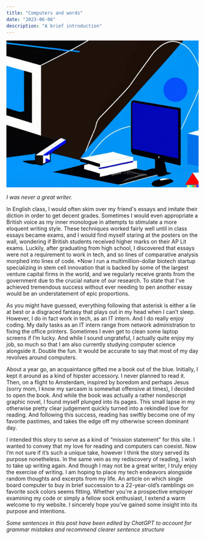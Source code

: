 ```yaml
---
title: "Computers and words"
date: "2023-06-06"
description: "A brief introduction"
---
```


![Dall-E Clip art](./computers-and-words-art.png)

*I was never a great writer.* 

In English class, I would often skim over my friend's essays and imitate their diction in order to get decent grades. Sometimes I would even appropriate a British voice as my inner monologue in attempts to stimulate a more eloquent writing style. These techniques worked fairly well until in class essays became exams, and I would find myself staring at the posters on the wall, wondering if British students received higher marks on their AP Lit exams. Luckily, after graduating from high school, I discovered that essays were not a requirement to work in tech, and so lines of comparative analysis morphed into lines of code. *Now I run a multimillion-dollar biotech startup specializing in stem cell innovation that is backed by some of the largest venture capital firms in the world, and we regularly receive grants from the government due to the crucial nature of our research. To state that I've achieved tremendous success without ever needing to pen another essay would be an understatement of epic proportions. 

As you might have guessed, everything following that asterisk is either a lie at best or a disgraced fantasy that plays out in my head when I can’t sleep. However, I do in fact work in tech, as an IT intern. And I do really enjoy coding. My daily tasks as an IT intern range from network administration to fixing the office printers. Sometimes I even get to clean some laptop screens if I’m lucky. And while I sound ungrateful, I actually quite enjoy my job, so much so that I am also currently studying computer science alongside it. Double the fun. It would be accurate to say that most of my day revolves around computers. 

About a year go, an acquaintance gifted me a book out of the blue. Initially, I kept it around as a kind of hipster accessory. I never planned to read it. Then, on a flight to Amsterdam, inspired by boredom and perhaps Jesus (sorry mom, I know my sarcasm is somewhat offensive at times), I decided to open the book. And while the book was actually a rather nondescript graphic novel, I found myself plunged into its pages. This small lapse in my otherwise pretty clear judgement quickly turned into a rekindled love for reading. And following this success, reading has swiftly become one of my favorite pastimes, and takes the edge off my otherwise screen dominant day.

I intended this story to serve as a kind of “mission statement” for this site. I wanted to convey that my love for reading and computers can coexist. Now I’m not sure if it’s such a unique take, however I think the story served its purpose nonetheless. In the same vein as my rediscovery of reading, I wish to take up writing again. And though I may not be a great writer, I truly enjoy the exercise of writing. I am hoping to place my tech endeavors alongside random thoughts and excerpts from my life. An article on which single board computer to buy in brief succession to a 22-year-old’s ramblings on favorite sock colors seems fitting. Whether you're a prospective employer examining my code or simply a fellow sock enthusiast, I extend a warm welcome to my website. I sincerely hope you’ve gained some insight into its purpose and intentions.

*Some sentences in this post have been edited by ChatGPT to account for grammar mistakes and recommend clearer sentence structure*